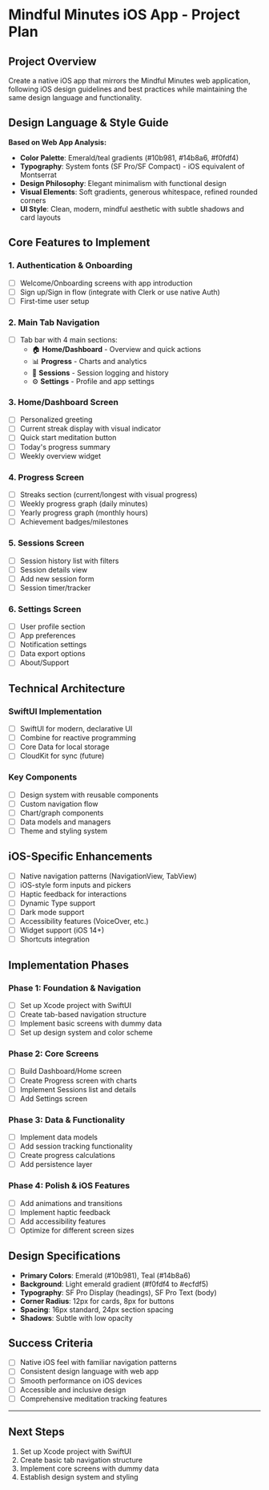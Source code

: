 # Mindful Minutes iOS App - Project Plan

## Project Overview
Create a native iOS app that mirrors the Mindful Minutes web application, following iOS design guidelines and best practices while maintaining the same design language and functionality.

## Design Language & Style Guide
**Based on Web App Analysis:**
- **Color Palette**: Emerald/teal gradients (#10b981, #14b8a6, #f0fdf4)
- **Typography**: System fonts (SF Pro/SF Compact) - iOS equivalent of Montserrat
- **Design Philosophy**: Elegant minimalism with functional design
- **Visual Elements**: Soft gradients, generous whitespace, refined rounded corners
- **UI Style**: Clean, modern, mindful aesthetic with subtle shadows and card layouts

## Core Features to Implement

### 1. Authentication & Onboarding
- [ ] Welcome/Onboarding screens with app introduction
- [ ] Sign up/Sign in flow (integrate with Clerk or use native Auth)
- [ ] First-time user setup

### 2. Main Tab Navigation
- [ ] Tab bar with 4 main sections:
  - 🏠 **Home/Dashboard** - Overview and quick actions
  - 📊 **Progress** - Charts and analytics
  - 🧘 **Sessions** - Session logging and history
  - ⚙️ **Settings** - Profile and app settings

### 3. Home/Dashboard Screen
- [ ] Personalized greeting
- [ ] Current streak display with visual indicator
- [ ] Quick start meditation button
- [ ] Today's progress summary
- [ ] Weekly overview widget

### 4. Progress Screen
- [ ] Streaks section (current/longest with visual progress)
- [ ] Weekly progress graph (daily minutes)
- [ ] Yearly progress graph (monthly hours)
- [ ] Achievement badges/milestones

### 5. Sessions Screen
- [ ] Session history list with filters
- [ ] Session details view
- [ ] Add new session form
- [ ] Session timer/tracker

### 6. Settings Screen
- [ ] User profile section
- [ ] App preferences
- [ ] Notification settings
- [ ] Data export options
- [ ] About/Support

## Technical Architecture

### SwiftUI Implementation
- [ ] SwiftUI for modern, declarative UI
- [ ] Combine for reactive programming
- [ ] Core Data for local storage
- [ ] CloudKit for sync (future)

### Key Components
- [ ] Design system with reusable components
- [ ] Custom navigation flow
- [ ] Chart/graph components
- [ ] Data models and managers
- [ ] Theme and styling system

## iOS-Specific Enhancements
- [ ] Native navigation patterns (NavigationView, TabView)
- [ ] iOS-style form inputs and pickers
- [ ] Haptic feedback for interactions
- [ ] Dynamic Type support
- [ ] Dark mode support
- [ ] Accessibility features (VoiceOver, etc.)
- [ ] Widget support (iOS 14+)
- [ ] Shortcuts integration

## Implementation Phases

### Phase 1: Foundation & Navigation
- [ ] Set up Xcode project with SwiftUI
- [ ] Create tab-based navigation structure
- [ ] Implement basic screens with dummy data
- [ ] Set up design system and color scheme

### Phase 2: Core Screens
- [ ] Build Dashboard/Home screen
- [ ] Create Progress screen with charts
- [ ] Implement Sessions list and details
- [ ] Add Settings screen

### Phase 3: Data & Functionality
- [ ] Implement data models
- [ ] Add session tracking functionality
- [ ] Create progress calculations
- [ ] Add persistence layer

### Phase 4: Polish & iOS Features
- [ ] Add animations and transitions
- [ ] Implement haptic feedback
- [ ] Add accessibility features
- [ ] Optimize for different screen sizes

## Design Specifications
- **Primary Colors**: Emerald (#10b981), Teal (#14b8a6)
- **Background**: Light emerald gradient (#f0fdf4 to #ecfdf5)
- **Typography**: SF Pro Display (headings), SF Pro Text (body)
- **Corner Radius**: 12px for cards, 8px for buttons
- **Spacing**: 16px standard, 24px section spacing
- **Shadows**: Subtle with low opacity

## Success Criteria
- [ ] Native iOS feel with familiar navigation patterns
- [ ] Consistent design language with web app
- [ ] Smooth performance on iOS devices
- [ ] Accessible and inclusive design
- [ ] Comprehensive meditation tracking features

---

## Next Steps
1. Set up Xcode project with SwiftUI
2. Create basic tab navigation structure
3. Implement core screens with dummy data
4. Establish design system and styling